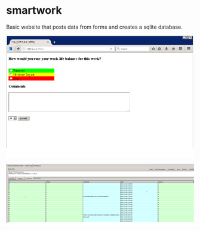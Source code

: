 # smartwork
Basic website that posts data from forms and creates a sqlite database. 

![alt tag](screenshots/smartwork-site.png "Front End")

![alt tag](screenshots/smartwork-lite.png "SQLite database running inside a Firefox extension.")

